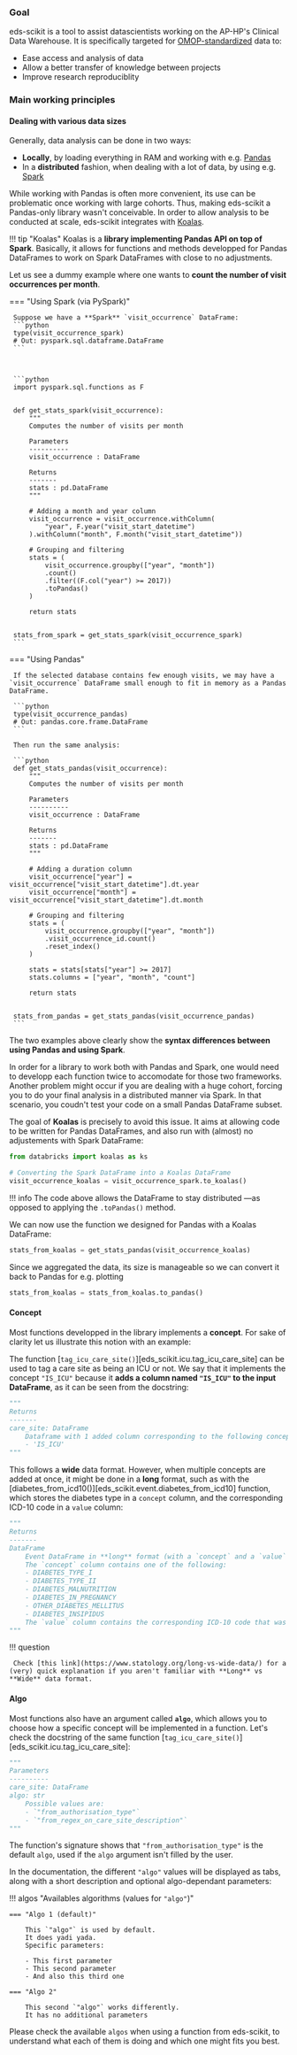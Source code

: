 ### Goal

eds-scikit is a tool to assist datascientists working on the AP-HP's Clinical Data Warehouse. It is specifically targeted for [OMOP-standardized](https://ohdsi.github.io/CommonDataModel/) data to:

- Ease access and analysis of data
- Allow a better transfer of knowledge between projects
- Improve research reproduciblity

### Main working principles

#### Dealing with various data sizes

Generally, data analysis can be done in two ways:

- **Locally**, by loading everything in RAM and working with e.g. [Pandas](https://pandas.pydata.org/docs/index.html)
- In a **distributed** fashion, when dealing with a lot of data, by using e.g. [Spark](https://spark.apache.org/)

While working with Pandas is often more convenient, its use can be problematic once working with large cohorts. Thus, making eds-scikit a Pandas-only library wasn't conceivable. In order to allow analysis to be conducted at scale, eds-scikit integrates with [Koalas](https://koalas.readthedocs.io/en/latest/).

!!! tip "Koalas"
     Koalas is a **library implementing Pandas API on top of Spark**. Basically, it allows for functions and methods developped for Pandas DataFrames to work on Spark DataFrames with close to no adjustments.

Let us see a dummy example where one wants to **count the number of visit occurrences per month**.


=== "Using Spark (via PySpark)"

     Suppose we have a **Spark** `visit_occurrence` DataFrame:
     ```python
     type(visit_occurrence_spark)
     # Out: pyspark.sql.dataframe.DataFrame
     ```



     ```python
     import pyspark.sql.functions as F


     def get_stats_spark(visit_occurrence):
         """
         Computes the number of visits per month

         Parameters
         ----------
         visit_occurrence : DataFrame

         Returns
         -------
         stats : pd.DataFrame
         """

         # Adding a month and year column
         visit_occurrence = visit_occurrence.withColumn(
             "year", F.year("visit_start_datetime")
         ).withColumn("month", F.month("visit_start_datetime"))

         # Grouping and filtering
         stats = (
             visit_occurrence.groupby(["year", "month"])
             .count()
             .filter((F.col("year") >= 2017))
             .toPandas()
         )

         return stats


     stats_from_spark = get_stats_spark(visit_occurrence_spark)
     ```

=== "Using Pandas"

     If the selected database contains few enough visits, we may have a `visit_occurrence` DataFrame small enough to fit in memory as a Pandas DataFrame.

     ```python
     type(visit_occurrence_pandas)
     # Out: pandas.core.frame.DataFrame
     ```

     Then run the same analysis:

     ```python
     def get_stats_pandas(visit_occurrence):
         """
         Computes the number of visits per month

         Parameters
         ----------
         visit_occurrence : DataFrame

         Returns
         -------
         stats : pd.DataFrame
         """

         # Adding a duration column
         visit_occurrence["year"] = visit_occurrence["visit_start_datetime"].dt.year
         visit_occurrence["month"] = visit_occurrence["visit_start_datetime"].dt.month

         # Grouping and filtering
         stats = (
             visit_occurrence.groupby(["year", "month"])
             .visit_occurrence_id.count()
             .reset_index()
         )

         stats = stats[stats["year"] >= 2017]
         stats.columns = ["year", "month", "count"]

         return stats


     stats_from_pandas = get_stats_pandas(visit_occurrence_pandas)
     ```

The two examples above clearly show the **syntax differences between using Pandas and using Spark**.

In order for a library to work both with Pandas and Spark, one would need to developp each function twice to accomodate for those two frameworks. Another problem might occur if you are dealing with a huge cohort, forcing you to do your final analysis in a distributed manner via Spark. In that scenario, you coudn't test your code on a small Pandas DataFrame subset.

The goal of **Koalas** is precisely to avoid this issue. It aims at allowing code to be written for Pandas DataFrames, and also run with (almost) no adjustements with Spark DataFrame:

```python
from databricks import koalas as ks

# Converting the Spark DataFrame into a Koalas DataFrame
visit_occurrence_koalas = visit_occurrence_spark.to_koalas()
```

!!! info
     The code above allows the DataFrame to stay distributed —as opposed to applying the `.toPandas()` method.

We can now use the function we designed for Pandas with a Koalas DataFrame:

```python
stats_from_koalas = get_stats_pandas(visit_occurrence_koalas)
```

Since we aggregated the data, its size is manageable so we can convert it back to Pandas for e.g. plotting

```python
stats_from_koalas = stats_from_koalas.to_pandas()
```

#### Concept

Most functions developped in the library implements a **concept**. For sake of clarity let us illustrate this notion with an example:

The function [`tag_icu_care_site()`][eds_scikit.icu.tag_icu_care_site] can be used to tag a care site as being an ICU or not. We say that it implements the concept `"IS_ICU"` because it **adds a column named `"IS_ICU"` to the input DataFrame**, as it can be seen from the docstring:

```python
"""
Returns
-------
care_site: DataFrame
    Dataframe with 1 added column corresponding to the following concept:
    - 'IS_ICU'
"""
```
This follows a **wide** data format. However, when multiple concepts are added at once, it might be done in a **long** format, such as with the [diabetes_from_icd10()][eds_scikit.event.diabetes_from_icd10] function, which stores the diabetes type in a `concept` column, and the corresponding ICD-10 code in a `value` column:

```python
"""
Returns
-------
DataFrame
    Event DataFrame in **long** format (with a `concept` and a `value` column).
    The `concept` column contains one of the following:
    - DIABETES_TYPE_I
    - DIABETES_TYPE_II
    - DIABETES_MALNUTRITION
    - DIABETES_IN_PREGNANCY
    - OTHER_DIABETES_MELLITUS
    - DIABETES_INSIPIDUS
    The `value` column contains the corresponding ICD-10 code that was extracted
"""
```

!!! question

     Check [this link](https://www.statology.org/long-vs-wide-data/) for a (very) quick explanation if you aren't familiar with **Long** vs **Wide** data format.

#### Algo

Most functions also have an argument called **`algo`**, which allows you to choose how a specific concept will be implemented in a function. Let's check the docstring of the same function [`tag_icu_care_site()`][eds_scikit.icu.tag_icu_care_site]:

```python
"""
Parameters
----------
care_site: DataFrame
algo: str
    Possible values are:
    - `"from_authorisation_type"`
    - `"from_regex_on_care_site_description"`
"""
```
The function's signature shows that `"from_authorisation_type"` is the default `algo`, used if the `algo` argument isn't filled by the user.

In the documentation, the different `"algo"` values will be displayed as tabs, along with a short description and optional algo-dependant parameters:

!!! algos "Availables algorithms (values for `"algo"`)"

    === "Algo 1 (default)"

        This `"algo"` is used by default.
        It does yadi yada.
        Specific parameters:

        - This first parameter
        - This second parameter
        - And also this third one

	=== "Algo 2"

	    This second `"algo"` works differently.
        It has no additional parameters

Please check the available `algos` when using a function from eds-scikit, to understand what each of them is doing and which one might fits you best.
